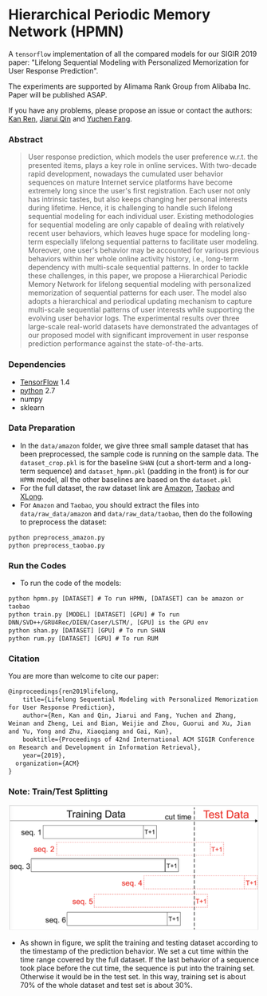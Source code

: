 # Hierarchical Periodic Memory Network (HPMN)

A `tensorflow` implementation of all the compared models for our SIGIR 2019 paper: "Lifelong Sequential Modeling with Personalized Memorization for User Response Prediction".

The experiments are supported by Alimama Rank Group from Alibaba Inc.
Paper will be published ASAP.

If you have any problems, please propose an issue or contact the authors: [Kan Ren](http://saying.ren/), [Jiarui Qin](http://apex.sjtu.edu.cn/members/qinjr) and [Yuchen Fang](http://apex.sjtu.edu.cn/members/arthur_fyc).


### Abstract
> User response prediction, which models the user preference w.r.t. the presented items, plays a key role in online services. With two-decade rapid development, nowadays the cumulated user behavior sequences on mature Internet service platforms have become extremely long since the user's first registration. Each user not only has intrinsic tastes, but also keeps changing her personal interests during lifetime. Hence, it is challenging to handle such lifelong sequential modeling for each individual user. Existing methodologies for sequential modeling are only capable of dealing with relatively recent user behaviors, which leaves huge space for modeling long-term especially lifelong sequential patterns to facilitate user modeling. Moreover, one user's behavior may be accounted for various previous behaviors within her whole online activity history, i.e., long-term dependency with multi-scale sequential patterns. In order to tackle these challenges, in this paper, we propose a Hierarchical Periodic Memory Network for lifelong sequential modeling with personalized memorization of sequential patterns for each user. The model also adopts a hierarchical and periodical updating mechanism to capture multi-scale sequential patterns of user interests while supporting the evolving user behavior logs. The experimental results over three large-scale real-world datasets have demonstrated the advantages of our proposed model with significant improvement in user response prediction performance against the state-of-the-arts.

### Dependencies
* [TensorFlow](https://www.tensorflow.org/) 1.4
* [python](https://www.python.org/) 2.7
* numpy
* sklearn

### Data Preparation
- In the `data/amazon` folder, we give three small sample dataset that has been preprocessed, the sample code is running on the sample data. The `dataset_crop.pkl` is for the baseline `SHAN` (cut a short-term and a long-term sequence) and `dataset_hpmn.pkl` (padding in the front) is for our `HPMN` model, all the other baselines are based on the `dataset.pkl`
- For the full dataset, the raw dataset link are [Amazon](http://snap.stanford.edu/data/amazon/productGraph/categoryFiles/reviews_Electronics_5.json.gz), [Taobao](https://tianchi.aliyun.com/dataset/dataDetail?dataId=649) and [XLong](https://tianchi.aliyun.com/dataset/dataDetail?dataId=22482).
- For `Amazon` and `Taobao`, you should extract the files into `data/raw_data/amazon` and `data/raw_data/taobao`, then do the following to preprocess the dataset:
```
python preprocess_amazon.py
python preprocess_taobao.py
```

### Run the Codes
- To run the code of the models:
```
python hpmn.py [DATASET] # To run HPMN, [DATASET] can be amazon or taobao
python train.py [MODEL] [DATASET] [GPU] # To run DNN/SVD++/GRU4Rec/DIEN/Caser/LSTM/, [GPU] is the GPU env 
python shan.py [DATASET] [GPU] # To run SHAN
python rum.py [DATASET] [GPU] # To run RUM
```

### Citation
You are more than welcome to cite our paper:
```
@inproceedings{ren2019lifelong,
	title={Lifelong Sequential Modeling with Personalized Memorization for User Response Prediction},
	author={Ren, Kan and Qin, Jiarui and Fang, Yuchen and Zhang, Weinan and Zheng, Lei and Bian, Weijie and Zhou, Guorui and Xu, Jian and Yu, Yong and Zhu, Xiaoqiang and Gai, Kun},
	booktitle={Proceedings of 42nd International ACM SIGIR Conference on Research and Development in Information Retrieval},
	year={2019},
  organization={ACM}
}
```

### Note: Train/Test Splitting
<div align=center><img src='./data-split-empty.png' width=500 height=250></div>

- As shown in figure, we split the training and testing dataset according to the timestamp of the prediction behavior.
We set a cut time within the time range covered by the full dataset.
If the last behavior of a sequence took place before the cut time, the sequence is put into the training set. Otherwise it would be in the test set. In this way, training set is about 70% of the whole dataset and test set is about 30%.
